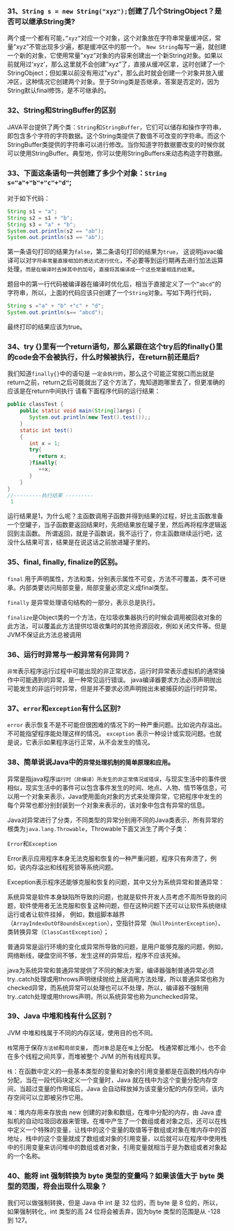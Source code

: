 ### 31、`String s = new String("xyz");`创建了几个StringObject？是否可以继承String类?

  两个或一个都有可能，`”xyz”`对应一个对象，这个对象放在字符串常量缓冲区，常量”xyz”不管出现多少遍，都是缓冲区中的那一个。
  `New String`每写一遍，就创建一个新的对象，它使用常量”xyz”对象的内容来创建出一个新String对象。如果以前就用过’xyz’，那么这里就不会创建”xyz”了，直接从缓冲区拿，这时创建了一个StringObject；但如果以前没有用过"xyz"，那么此时就会创建一个对象并放入缓冲区，这种情况它创建两个对象。至于String类是否继承，答案是否定的，因为String默认final修饰，是不可继承的。

### 32、String和StringBuffer的区别

  JAVA平台提供了两个类：`String`和`StringBuffer`，它们可以储存和操作字符串，即包含多个字符的字符数据。这个String类提供了数值不可改变的字符串。而这个StringBuffer类提供的字符串可以进行修改。当你知道字符数据要改变的时候你就可以使用StringBuffer。典型地，你可以使用StringBuffers来动态构造字符数据。

### 33、下面这条语句一共创建了多少个对象：`String s="a"+"b"+"c"+"d"`;

  对于如下代码：
  ``` java
  String s1 = "a";
  String s2 = s1 + "b";
  String s3 = "a" + "b";
  System.out.println(s2 == "ab");
  System.out.println(s3 == "ab");
  ```
  第一条语句打印的结果为`false`，第二条语句打印的结果为`true`，
  这说明javac编译可以对`字符串常量直接相加的表达式进行优化`，不必要等到运行期再去进行加法运算处理，`而是在编译时去掉其中的加号`，`直接将其编译成一个这些常量相连的结果`。

  题目中的第一行代码被编译器在编译时优化后，相当于直接定义了一个`”abcd”`的字符串，所以，上面的代码应该只创建了一个`String`对象。写如下两行代码，
  ``` java
  String s ="a" + "b" +"c" + "d";
  System.out.println(s== "abcd");
  ```
  最终打印的结果应该为true。

### 34、try {}里有一个return语句，那么紧跟在这个try后的finally{}里的code会不会被执行，什么时候被执行，在return前还是后?

  我们知道`finally{}`中的语句是 `一定会执行的`，那么这个可能正常脱口而出就是 return之前，return之后可能就出了这个方法了，鬼知道跑哪里去了，但更准确的应该是在return中间执行
  请看下面程序代码的运行结果：
  ``` java
  public classTest {
      public static void main(String[]args) {
         System.out.println(new Test().test());;
      }
      static int test()
      {
         int x = 1;
         try{
            return x;
         }finally{
            ++x;
         }
      }
  }
  //---------执行结果 ---------
   1
  ```
  运行结果是1，为什么呢？主函数调用子函数并得到结果的过程，好比主函数准备一个空罐子，当子函数要返回结果时，先把结果放在罐子里，然后再将程序逻辑返回到主函数。
  所谓返回，就是子函数说，我不运行了，你主函数继续运行吧，这没什么结果可言，结果是在说这话之前放进罐子里的。

### 35、final, finally, finalize的区别。

  `final` 用于声明属性，方法和类，分别表示属性不可变，方法不可覆盖，类不可继承。内部类要访问局部变量，局部变量必须定义成final类型。

  `finally` 是异常处理语句结构的一部分，表示总是执行。

  `finalize`是Object类的一个方法，在垃圾收集器执行的时候会调用被回收对象的此方法，可以覆盖此方法提供垃圾收集时的其他资源回收，例如关闭文件等。但是JVM不保证此方法总被调用

### 36、运行时异常与一般异常有何异同？

  `异常`表示程序运行过程中可能出现的非正常状态，运行时异常表示虚拟机的通常操作中可能遇到的异常，是一种常见运行错误。
  java编译器要求方法必须声明抛出可能发生的非运行时异常，但是并不要求必须声明抛出未被捕获的运行时异常。

### 37、`error`和`exception`有什么区别?

  `error` 表示恢复不是不可能但很困难的情况下的一种严重问题。比如说内存溢出。不可能指望程序能处理这样的情况。
  `exception` 表示一种设计或实现问题。也就是说，它表示如果程序运行正常，从不会发生的情况。


### 38、简单说说Java中的`异常处理机制的简单原理和应用`。

  异常是指java程序`运行时（非编译）所发生的非正常情况或错误`，与现实生活中的事件很相似，现实生活中的事件可以包含事件发生的时间、地点、人物、情节等信息，可以用一个对象来表示，Java使用面向对象的方式来处理异常，它把程序中发生的每个异常也都分别封装到一个对象来表示的，该对象中包含有异常的信息。

  Java对异常进行了分类，不同类型的异常分别用不同的Java类表示，所有异常的根类为`java.lang.Throwable`，Throwable下面又派生了两个子类：

  `Error`和`Exception`

  Error表示应用程序本身无法克服和恢复的一种严重问题，程序只有奔溃了，例如，说内存溢出和线程死锁等系统问题。

  Exception表示程序还能够克服和恢复的问题，其中又分为系统异常和普通异常：

  系统异常是软件本身缺陷所导致的问题，也就是软件开发人员考虑不周所导致的问题，软件使用者无法克服和恢复这种问题，但在这种问题下还可以让软件系统继续运行或者让软件挂掉，
  例如，数组脚本越界（`ArrayIndexOutOfBoundsException`），空指针异常（`NullPointerException`）、类转换异常（`ClassCastException`）；

  普通异常是运行环境的变化或异常所导致的问题，是用户能够克服的问题，例如，网络断线，硬盘空间不够，发生这样的异常后，程序不应该死掉。

  java为系统异常和普通异常提供了不同的解决方案，编译器强制普通异常必须try..catch处理或用throws声明继续抛给上层调用方法处理，所以普通异常也称为checked异常，而系统异常可以处理也可以不处理，所以，编译器不强制用try..catch处理或用throws声明，所以系统异常也称为unchecked异常。

### 39、Java 中堆和栈有什么区别？

  JVM 中堆和栈属于不同的内存区域，使用目的也不同。

  `栈`常用于保存`方法帧`和`局部变量`，
  而`对象`总是在`堆`上分配。
  栈通常都比堆小，也不会在多个线程之间共享，而堆被整个 JVM 的所有线程共享。

  `栈`：在函数中定义的一些基本类型的变量和对象的引用变量都是在函数的栈内存中分配，当在一段代码块定义一个变量时，Java 就在栈中为这个变量分配内存空间，当超过变量的作用域后，Java 会自动释放掉为该变量分配的内存空间，该内存空间可以立即被另作它用。

  `堆`：堆内存用来存放由 new 创建的对象和数组，在堆中分配的内存，由 Java 虚拟机的自动垃圾回收器来管理。在堆中产生了一个数组或者对象之后，还可以在栈中定义一个特殊的变量，让栈中的这个变量的取值等于数组或对象在堆内存中的首地址，栈中的这个变量就成了数组或对象的引用变量，以后就可以在程序中使用栈中的引用变量来访问堆中的数组或者对象，引用变量就相当于是为数组或者对象起的一个名称。

### 40、能将 int 强制转换为 byte 类型的变量吗？如果该值大于 byte 类型的范围，将会出现什么现象？

  我们可以做强制转换，但是 Java 中 int 是 32 位的，而 byte 是 8 位的，所以，如果强制转化，int 类型的高 24 位将会被丢弃，因为byte 类型的范围是从 -128 到 127。

